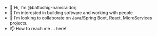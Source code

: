 - 👋 Hi, I’m @battushig-namsraidorj
- 👀 I’m interested in building software and working with people
- 💞️ I’m looking to collaborate on Java/Spring Boot, React, MicroServices projects.
- 📫 How to reach me ... here!

<!---
battushig-namsraidorj/battushig-namsraidorj is a ✨ special ✨ repository because its `README.md` (this file) appears on your GitHub profile.
You can click the Preview link to take a look at your changes.
--->
